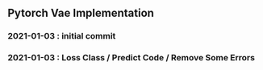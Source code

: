 ## Pytorch Vae Implementation

### 2021-01-03  : initial commit

### 2021-01-03  : Loss Class / Predict Code / Remove Some Errors

